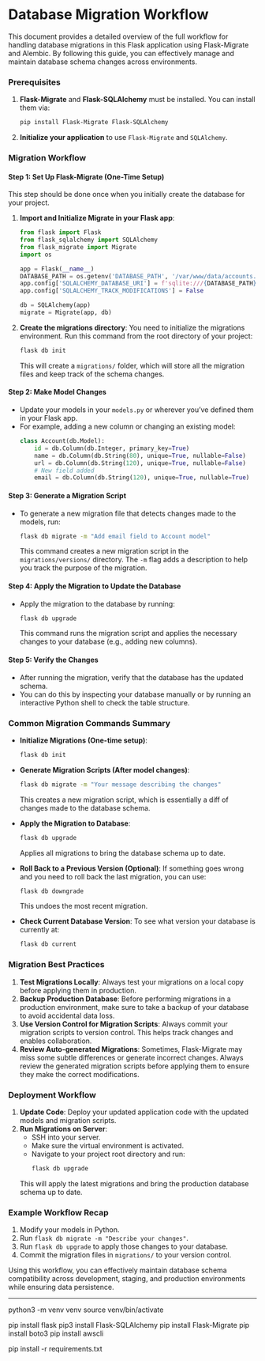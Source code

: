 # Database Migration Workflow

This document provides a detailed overview of the full workflow for handling database migrations in this Flask application using Flask-Migrate and Alembic. By following this guide, you can effectively manage and maintain database schema changes across environments.

### Prerequisites
1. **Flask-Migrate** and **Flask-SQLAlchemy** must be installed. You can install them via:
   ```bash
   pip install Flask-Migrate Flask-SQLAlchemy
   ```
2. **Initialize your application** to use `Flask-Migrate` and `SQLAlchemy`.

### Migration Workflow

#### Step 1: Set Up Flask-Migrate (One-Time Setup)
This step should be done once when you initially create the database for your project.

1. **Import and Initialize Migrate in your Flask app**:
   ```python
   from flask import Flask
   from flask_sqlalchemy import SQLAlchemy
   from flask_migrate import Migrate
   import os

   app = Flask(__name__)
   DATABASE_PATH = os.getenv('DATABASE_PATH', '/var/www/data/accounts.db')
   app.config['SQLALCHEMY_DATABASE_URI'] = f'sqlite:///{DATABASE_PATH}'
   app.config['SQLALCHEMY_TRACK_MODIFICATIONS'] = False

   db = SQLAlchemy(app)
   migrate = Migrate(app, db)
   ```

2. **Create the migrations directory**:
   You need to initialize the migrations environment. Run this command from the root directory of your project:
   ```bash
   flask db init
   ```
   This will create a `migrations/` folder, which will store all the migration files and keep track of the schema changes.

#### Step 2: Make Model Changes
- Update your models in your `models.py` or wherever you’ve defined them in your Flask app.
- For example, adding a new column or changing an existing model:
  ```python
  class Account(db.Model):
      id = db.Column(db.Integer, primary_key=True)
      name = db.Column(db.String(80), unique=True, nullable=False)
      url = db.Column(db.String(120), unique=True, nullable=False)
      # New field added
      email = db.Column(db.String(120), unique=True, nullable=True)
  ```

#### Step 3: Generate a Migration Script
- To generate a new migration file that detects changes made to the models, run:
  ```bash
  flask db migrate -m "Add email field to Account model"
  ```
  This command creates a new migration script in the `migrations/versions/` directory. The `-m` flag adds a description to help you track the purpose of the migration.

#### Step 4: Apply the Migration to Update the Database
- Apply the migration to the database by running:
  ```bash
  flask db upgrade
  ```
  This command runs the migration script and applies the necessary changes to your database (e.g., adding new columns).

#### Step 5: Verify the Changes
- After running the migration, verify that the database has the updated schema.
- You can do this by inspecting your database manually or by running an interactive Python shell to check the table structure.

### Common Migration Commands Summary

- **Initialize Migrations (One-time setup)**:
  ```bash
  flask db init
  ```
- **Generate Migration Scripts (After model changes)**:
  ```bash
  flask db migrate -m "Your message describing the changes"
  ```
  This creates a new migration script, which is essentially a diff of changes made to the database schema.

- **Apply the Migration to Database**:
  ```bash
  flask db upgrade
  ```
  Applies all migrations to bring the database schema up to date.

- **Roll Back to a Previous Version (Optional)**:
  If something goes wrong and you need to roll back the last migration, you can use:
  ```bash
  flask db downgrade
  ```
  This undoes the most recent migration.

- **Check Current Database Version**:
  To see what version your database is currently at:
  ```bash
  flask db current
  ```

### Migration Best Practices

1. **Test Migrations Locally**: Always test your migrations on a local copy before applying them in production.
2. **Backup Production Database**: Before performing migrations in a production environment, make sure to take a backup of your database to avoid accidental data loss.
3. **Use Version Control for Migration Scripts**: Always commit your migration scripts to version control. This helps track changes and enables collaboration.
4. **Review Auto-generated Migrations**: Sometimes, Flask-Migrate may miss some subtle differences or generate incorrect changes. Always review the generated migration scripts before applying them to ensure they make the correct modifications.

### Deployment Workflow

1. **Update Code**: Deploy your updated application code with the updated models and migration scripts.
2. **Run Migrations on Server**:
   - SSH into your server.
   - Make sure the virtual environment is activated.
   - Navigate to your project root directory and run:
     ```bash
     flask db upgrade
     ```
   This will apply the latest migrations and bring the production database schema up to date.

### Example Workflow Recap
1. Modify your models in Python.
2. Run `flask db migrate -m "Describe your changes"`.
3. Run `flask db upgrade` to apply those changes to your database.
4. Commit the migration files in `migrations/` to your version control.

Using this workflow, you can effectively maintain database schema compatibility across development, staging, and production environments while ensuring data persistence.

---

python3 -m venv venv
source venv/bin/activate

pip install flask
pip3 install Flask-SQLAlchemy
pip install Flask-Migrate
pip install boto3
pip install awscli

pip install -r requirements.txt
